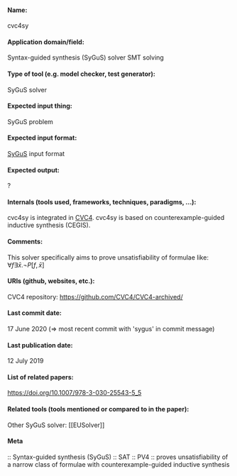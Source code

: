 #### Name:
cvc4sy

#### Application domain/field:
Syntax-guided synthesis (SyGuS) solver
SMT solving

#### Type of tool (e.g. model checker, test generator):
SyGuS solver

#### Expected input thing:
SyGuS problem

#### Expected input format:
[SyGuS](../../Formats/SyGuS.md) input format

#### Expected output:
?

#### Internals (tools used, frameworks, techniques, paradigms, ...):
cvc4sy is integrated in [CVC4](SMT/CVC4.md).
cvc4sy is based on counterexample-guided inductive synthesis (CEGIS).

#### Comments:
This solver specifically aims to prove unsatisfiability of formulae like: $\forall f \exists \bar{x}. \neg P[f,\bar{x}]$

#### URIs (github, websites, etc.):
CVC4 repository: https://github.com/CVC4/CVC4-archived/

#### Last commit date:
17 June 2020 (=> most recent commit with 'sygus' in commit message)

#### Last publication date:
12 July 2019

#### List of related papers:
https://doi.org/10.1007/978-3-030-25543-5_5

#### Related tools (tools mentioned or compared to in the paper):
Other SyGuS solver: [[EUSolver]]

#### Meta
:: Syntax-guided synthesis (SyGuS)
:: SAT
:: PV4 :: proves unsatisfiability of a narrow class of formulae with counterexample-guided inductive synthesis